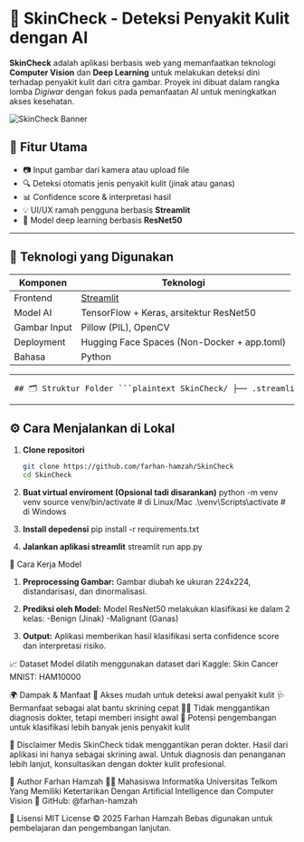# 🔬 SkinCheck - Deteksi Penyakit Kulit dengan AI

**SkinCheck** adalah aplikasi berbasis web yang memanfaatkan teknologi **Computer Vision** dan **Deep Learning** untuk melakukan deteksi dini terhadap penyakit kulit dari citra gambar. Proyek ini dibuat dalam rangka lomba *Digiwar* dengan fokus pada pemanfaatan AI untuk meningkatkan akses kesehatan.

![SkinCheck Banner](https://your-image-link-if-any.com)

## 🚀 Fitur Utama

- 📷 Input gambar dari kamera atau upload file
- 🔍 Deteksi otomatis jenis penyakit kulit (jinak atau ganas)
- 📊 Confidence score & interpretasi hasil
- 💡 UI/UX ramah pengguna berbasis **Streamlit**
- 🧠 Model deep learning berbasis **ResNet50**

---

## 🧠 Teknologi yang Digunakan

| Komponen      | Teknologi                                   |
|---------------|----------------------------------------------|
| Frontend      | [Streamlit](https://streamlit.io/)          |
| Model AI      | TensorFlow + Keras, arsitektur ResNet50     |
| Gambar Input  | Pillow (PIL), OpenCV                        |
| Deployment    | Hugging Face Spaces (Non-Docker + app.toml) |
| Bahasa        | Python                                      |

---
<pre> ## 🗂️ Struktur Folder ```plaintext SkinCheck/ ├── .streamlit/ │ └── app.toml # Konfigurasi port Streamlit ├── dataSetDigistar/ │ ├── test/ │ │ ├── benign/ │ │ └── malignant/ │ └── train/ │ ├── benign/ │ └── malignant/ ├── mesin.py # Kode untuk load dataset ├── save.py # Kode untuk menyimpan file .keras di lokal ├── app.py # Program utama (streamlit run app.py) ├── skincheck_model_tf.keras # Model hasil pelatihan ├── requirements.txt # Dependensi aplikasi └── README.md # Dokumentasi proyek ``` </pre>


---

## ⚙️ Cara Menjalankan di Lokal

1. **Clone repositori**  
   ```bash
   git clone https://github.com/farhan-hamzah/SkinCheck
   cd SkinCheck

2. **Buat virtual enviroment (Opsional tadi disarankan)**
python -m venv venv
source venv/bin/activate  # di Linux/Mac
.\venv\Scripts\activate    # di Windows

3. **Install depedensi**
pip install -r requirements.txt

4. **Jalankan aplikasi streamlit**
streamlit run app.py

🧪 Cara Kerja Model
1. **Preprocessing Gambar:**
Gambar diubah ke ukuran 224x224, distandarisasi, dan dinormalisasi.

2. **Prediksi oleh Model:**
Model ResNet50 melakukan klasifikasi ke dalam 2 kelas:
    -Benign (Jinak)
    -Malignant (Ganas)

3. **Output:**
Aplikasi memberikan hasil klasifikasi serta confidence score dan interpretasi risiko.

📈 Dataset
Model dilatih menggunakan dataset dari Kaggle:
Skin Cancer MNIST: HAM10000

🌍 Dampak & Manfaat
📱 Akses mudah untuk deteksi awal penyakit kulit
🩺 Bermanfaat sebagai alat bantu skrining cepat
🧑‍⚕️ Tidak menggantikan diagnosis dokter, tetapi memberi insight awal
🔭 Potensi pengembangan untuk klasifikasi lebih banyak jenis penyakit kulit

🔐 Disclaimer Medis
SkinCheck tidak menggantikan peran dokter.
Hasil dari aplikasi ini hanya sebagai skrining awal.
Untuk diagnosis dan penanganan lebih lanjut, konsultasikan dengan dokter kulit profesional.

📌 Author
Farhan Hamzah
👨‍💻 Mahasiswa Informatika Universitas Telkom Yang Memiliki Ketertarikan Dengan Artificial Intelligence dan Computer Vision
🔗 GitHub: @farhan-hamzah

📄 Lisensi
MIT License © 2025 Farhan Hamzah
Bebas digunakan untuk pembelajaran dan pengembangan lanjutan.

